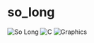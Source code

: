 # so_long
![So Long](https://img.shields.io/badge/42-solong-blue)
![C](https://img.shields.io/badge/Language-C-brightgreen)
![Graphics](https://img.shields.io/badge/Graphics-2D%20Game-red)
